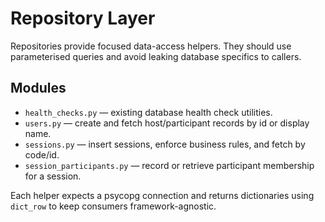 # Repository Layer

Repositories provide focused data-access helpers. They should use parameterised queries and avoid leaking database specifics to callers.

## Modules

- `health_checks.py` — existing database health check utilities.
- `users.py` — create and fetch host/participant records by id or display name.
- `sessions.py` — insert sessions, enforce business rules, and fetch by code/id.
- `session_participants.py` — record or retrieve participant membership for a session.

Each helper expects a psycopg connection and returns dictionaries using `dict_row` to keep consumers framework-agnostic.
